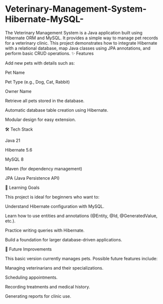# Veterinary-Management-System-Hibernate-MySQL-
The Veterinary Management System is a Java application built using Hibernate ORM and MySQL. It provides a simple way to manage pet records for a veterinary clinic.  This project demonstrates how to integrate Hibernate with a relational database, map Java classes using JPA annotations, and perform basic CRUD operations.
✨ Features

Add new pets with details such as:

Pet Name

Pet Type (e.g., Dog, Cat, Rabbit)

Owner Name

Retrieve all pets stored in the database.

Automatic database table creation using Hibernate.

Modular design for easy extension.

🛠 Tech Stack

Java 21

Hibernate 5.6

MySQL 8

Maven (for dependency management)

JPA (Java Persistence API)

📖 Learning Goals

This project is ideal for beginners who want to:

Understand Hibernate configuration with MySQL.

Learn how to use entities and annotations (@Entity, @Id, @GeneratedValue, etc.).

Practice writing queries with Hibernate.

Build a foundation for larger database-driven applications.

🚀 Future Improvements

This basic version currently manages pets. Possible future features include:

Managing veterinarians and their specializations.

Scheduling appointments.

Recording treatments and medical history.

Generating reports for clinic use.
